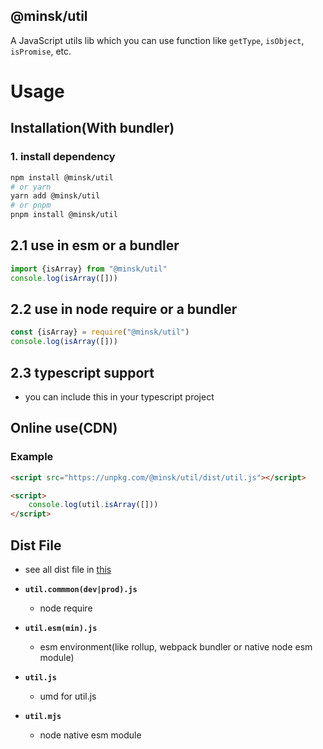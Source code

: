 ## @minsk/util
A JavaScript utils lib which you can use function  like `getType`, `isObject`, `isPromise`, etc.

# Usage
## Installation(With bundler)
### 1. install dependency
```bash
npm install @minsk/util
# or yarn
yarn add @minsk/util
# or pnpm
pnpm install @minsk/util
```
## 2.1 use in esm or a bundler
```js
import {isArray} from "@minsk/util"
console.log(isArray([]))
```

## 2.2 use in node require or a bundler
```js
const {isArray} = require("@minsk/util")
console.log(isArray([]))
```

## 2.3 typescript support
- you can include this in your typescript project


## Online use(CDN)
### Example
```html
<script src="https://unpkg.com/@minsk/util/dist/util.js"></script>

<script>
    console.log(util.isArray([]))
</script>
```
## Dist File
- see all dist file in [this](./dist/)
- **`util.commmon(dev|prod).js`**
    - node require

- **`util.esm(min).js`**
    - esm environment(like rollup, webpack bundler or native node esm module)

- **`util.js`**
    - umd for util.js

- **`util.mjs`**
    - node native esm module